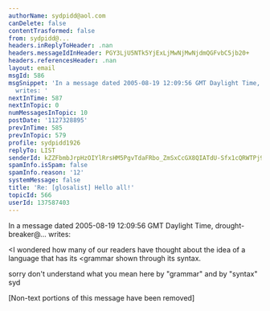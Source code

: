 ```yaml
---
authorName: sydpidd@aol.com
canDelete: false
contentTrasformed: false
from: sydpidd@...
headers.inReplyToHeader: .nan
headers.messageIdInHeader: PGY3LjU5NTk5YjExLjMwNjMwNjdmQGFvbC5jb20+
headers.referencesHeader: .nan
layout: email
msgId: 586
msgSnippet: 'In a message dated 2005-08-19 12:09:56 GMT Daylight Time, drought-breaker@pacific.net.au
  writes: '
nextInTime: 587
nextInTopic: 0
numMessagesInTopic: 10
postDate: '1127328895'
prevInTime: 585
prevInTopic: 579
profile: sydpidd1926
replyTo: LIST
senderId: kZZFbmbJrpHzOIYlRrsHM5PgvTdaFRbo_ZmSxCcGX8QIATdU-Sfx1cQRWTPj9IOcDtZksBkz
spamInfo.isSpam: false
spamInfo.reason: '12'
systemMessage: false
title: 'Re: [glosalist] Hello all!'
topicId: 566
userId: 137587403
---
```


In a message dated 2005-08-19 12:09:56 GMT Daylight Time, 
drought-breaker@... writes:


<I wondered how many of our readers have thought about the idea of a language 
that has its <grammar shown through its syntax. 

sorry don't understand what you mean here by "grammar" and by "syntax"
syd


[Non-text portions of this message have been removed]


